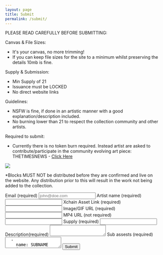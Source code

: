 ```yaml
---
layout: page
title: Submit
permalink: /submit/
---
```


PLEASE READ CAREFULLY BEFORE SUBMITTING:

Canvas & File Sizes:
- It's your canvas, no more trimming!
- If you can keep file sizes for the site to a minimum whilst preserving the details 10mb is fine.

Supply & Submission:
- Min Supply of 21
- Issuance must be LOCKED
- No direct website links

Guidelines:
- NSFW is fine, if done in an artistic manner with a good explanation/description included.
- No burning lower than 21 to respect the collection community and other artists.

Required to submit:
- Currently there is no token burn required. Instead artist are asked to contribute/participate in the community evolving art piece: THETIMESNEWS - <a href="https://rarebtc.art/comcard/">Click Here</a>

<img src="https://bafybeid56ngwqopaj2afzil5ohdqligfcsz65rqccmxocidrfkzcw44tsy.ipfs.nftstorage.link/" max-width="100%" height="auto">

*Blocks MUST NOT be distributed before they are confirmed and live on the website. Any distribution prior to this will result in the work not being added to the collection.

<form
  action="https://usebasin.com/f/17f8ff352369"
  method="POST"
  enctype="multipart/form-data"
  id="submisions"
>
<label for="email">Email <span class="small">(required)</span></label>
<input type="email" name="email" placeholder="john@doe.com" required />
<label for="text">Artist name <span class="small">(required)</span></label>
<input type="text" name="Artist Name" />
<label for="text">Xchain Asset Link <span class="small">(required)</span></label>
<input type="text" name="Asset Link" />
<label for="text">Image/GIF URL <span class="small">(required)</span></label>
<input type="text" name="Image/GIF URL" />
<label for="text">MP4 URL <span class="small">(not required)</span></label>
<input type="text" name="MP4 URL" />
<label for="text">Supply <span class="small">(required)</span></label>
<input type="text" name="Token Supply" />
<label for="message">Description<span class="small">(required)</span></label>
    <textarea name="message"></textarea>
<label for="message">Sub assests <span class="small">(required)</span></label>
<textarea name="message" wrap="hard" required>
  -
    name: SUBNAME
    image: https://imagelink.com
    supply: 21
    artist:
  -
    name: SUBNAME
    image: https://imagelink.com
    supply: 21
    artist:
</textarea>
<button type="submit" id="form-button">Submit</button>
<div id="form-message"></div>
</form>

<script type="text/javascript">
var form = document.getElementById("my-contact-form");
var formMessage = document.getElementById("form-button");
var formButton = document.getElementById("form-button");
form.onsubmit = function(event) {
  event.preventDefault();

  if (confirm("Please make sure your submission is correct") == true) {
    formMessage.innerHTML = "Sending...";
    formMessage.disabled = true;
    var formData = new FormData(form);
    var xhr = new XMLHttpRequest();
    xhr.open("POST", form.action, true);
    xhr.onload = function(e) {
      console.log(xhr);
      if (xhr.status === 200) {
        formMessage.innerHTML = "Thank you!";
      } else {
        formMessage.innerHTML = "Please try again!"
        formMessage.disabled = false;
      }
    };
    xhr.send(formData);
  }
};
</script>
